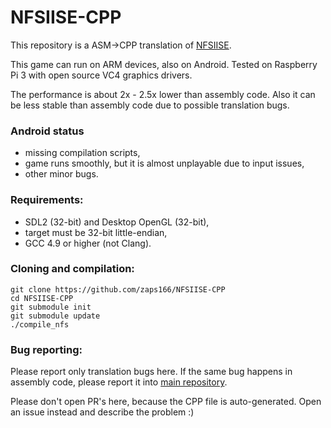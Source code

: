 NFSIISE-CPP
===========

This repository is a ASM->CPP translation of [NFSIISE](https://github.com/zaps166/NFSIISE).

This game can run on ARM devices, also on Android.
Tested on Raspberry Pi 3 with open source VC4 graphics drivers.

The performance is about 2x - 2.5x lower than assembly code.
Also it can be less stable than assembly code due to possible translation bugs.

### Android status
- missing compilation scripts,
- game runs smoothly, but it is almost unplayable due to input issues,
- other minor bugs.

### Requirements:
* SDL2 (32-bit) and Desktop OpenGL (32-bit),
* target must be 32-bit little-endian,
* GCC 4.9 or higher (not Clang).

### Cloning and compilation:
```
git clone https://github.com/zaps166/NFSIISE-CPP
cd NFSIISE-CPP
git submodule init
git submodule update
./compile_nfs
```

### Bug reporting:
Please report only translation bugs here.
If the same bug happens in assembly code, please report it into [main repository](https://github.com/zaps166/NFSIISE/issues/).

Please don't open PR's here, because the CPP file is auto-generated.
Open an issue instead and describe the problem :)
